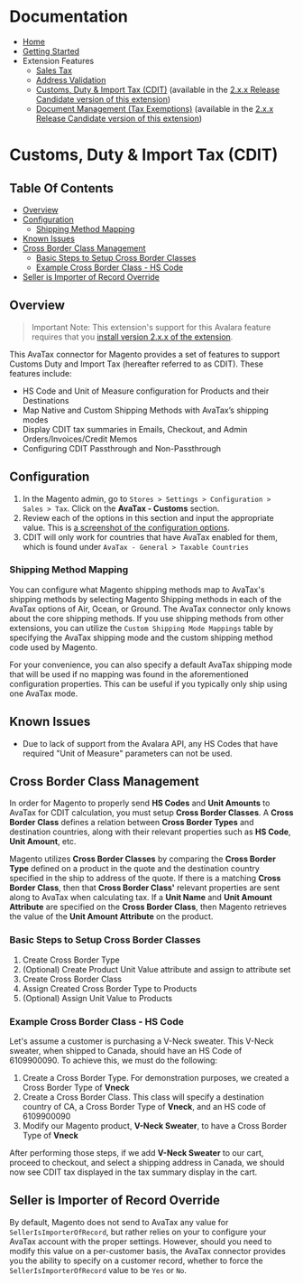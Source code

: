 <!-- This list is in each of the documentation files. Ensure any updates are applied to the list in each file. -->
# Documentation

- [Home](../README.md)
- [Getting Started](./getting-started.md)
- Extension Features
  - [Sales Tax](./sales-tax.md)
  - [Address Validation](./address-validation.md)
  - [Customs, Duty & Import Tax (CDIT)](docs/customs-duty-import-tax.md) (available in the [2.x.x Release Candidate version of this extension](docs/getting-started.md#version-notes))
  - [Document Management (Tax Exemptions)](docs/document-management.md) (available in the [2.x.x Release Candidate version of this extension](docs/getting-started.md#version-notes))

# Customs, Duty & Import Tax (CDIT)

## Table Of Contents

- [Overview](#overview)
- [Configuration](#configuration)
  * [Shipping Method Mapping](#shipping-method-mapping)
- [Known Issues](#known-issues)
- [Cross Border Class Management](#cross-border-class-management)
  * [Basic Steps to Setup Cross Border Classes](#basic-steps-to-setup-cross-border-classes)
  * [Example Cross Border Class - HS Code](#example-cross-border-class---hs-code)
- [Seller is Importer of Record Override](#seller-is-importer-of-record-override)

## Overview

>  Important Note: This extension's support for this Avalara feature requires that you [install version 2.x.x of the extension](./getting-started.md#version-notes).

This AvaTax connector for Magento provides a set of features to support Customs Duty and Import Tax (hereafter referred to as CDIT). These features include:

- HS Code and Unit of Measure configuration for Products and their Destinations
- Map Native and Custom Shipping Methods with AvaTax’s shipping modes
- Display CDIT tax summaries in Emails, Checkout, and Admin Orders/Invoices/Credit Memos
- Configuring CDIT Passthrough and Non-Passthrough

## Configuration

1. In the Magento admin, go to `Stores > Settings > Configuration > Sales > Tax`. Click on the **AvaTax - Customs** section.
2. Review each of the options in this section and input the appropriate value. This is [a screenshot of the configuration options](images/configuration_screenshot_2.0.0-rc1.png?raw=true).
3. CDIT will only work for countries that have AvaTax enabled for them, which is found under `AvaTax - General > Taxable Countries`

### Shipping Method Mapping

You can configure what Magento shipping methods map to AvaTax's shipping methods by selecting Magento Shipping methods in each of the AvaTax options of Air, Ocean, or Ground. The AvaTax connector only knows about the core shipping methods. If you use shipping methods from other extensions, you can utilize the `Custom Shipping Mode Mappings` table by specifying the AvaTax shipping mode and the custom shipping method code used by Magento.

For your convenience, you can also specify a default AvaTax shipping mode that will be used if no mapping was found in the aforementioned configuration properties. This can be useful if you typically only ship using one AvaTax mode.

## Known Issues

* Due to lack of support from the Avalara API, any HS Codes that have required "Unit of Measure" parameters can not be used.

## Cross Border Class Management

In order for Magento to properly send **HS Codes** and **Unit Amounts** to AvaTax for CDIT calculation, you must setup **Cross Border Classes**. A **Cross Border Class** defines a relation between **Cross Border Types** and destination countries, along with their relevant properties such as **HS Code**, **Unit Amount**, etc.

Magento utilizes **Cross Border Classes** by comparing the **Cross Border Type** defined on a product in the quote and the destination country specified in the ship to address of the quote. If there is a matching **Cross Border Class**, then that **Cross Border Class'** relevant properties are sent along to AvaTax when calculating tax. If a **Unit Name** and **Unit Amount Attribute** are specified on the **Cross Border Class**, then Magento retrieves the value of the **Unit Amount Attribute** on the product.

### Basic Steps to Setup Cross Border Classes

1. Create Cross Border Type
2. (Optional) Create Product Unit Value attribute and assign to attribute set
3. Create Cross Border Class
4. Assign Created Cross Border Type to Products
5. (Optional) Assign Unit Value to Products

### Example Cross Border Class - HS Code

Let's assume a customer is purchasing a V-Neck sweater. This V-Neck sweater, when shipped to Canada, should have an HS Code of 6109900090. To achieve this, we must do the following:

1. Create a Cross Border Type. For demonstration purposes, we created a Cross Border Type of **Vneck**
2. Create a Cross Border Class. This class will specify a destination country of CA, a Cross Border Type of **Vneck**, and an HS code of 6109900090
3. Modify our Magento product, **V-Neck Sweater**, to have a Cross Border Type of **Vneck**

After performing those steps, if we add **V-Neck Sweater** to our cart, proceed to checkout, and select a shipping address in Canada, we should now see CDIT tax displayed in the tax summary display in the cart.

## Seller is Importer of Record Override

By default, Magento does not send to AvaTax any value for `SellerIsImporterOfRecord`, but rather relies on your to configure your AvaTax account with the proper settings. However, should you need to modify this value on a per-customer basis, the AvaTax connector provides you the ability to specify on a customer record, whether to force the `SellerIsImporterOfRecord` value to be `Yes` or `No`.
